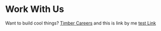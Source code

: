 # Work With Us

Want to build cool things? [Timber Careers](https://timber.io/about) and this is  link by me
[test Link](https://timber.io/about)
